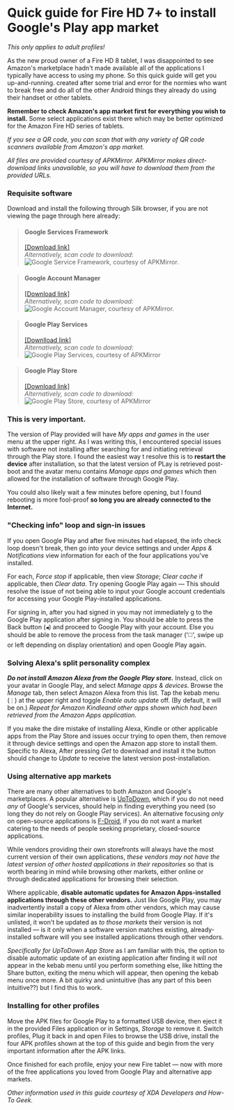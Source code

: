 # Quick guide for Fire HD 7+ to install Google's Play app market
_*This only applies to adult profiles!*_  

As the new proud owner of a Fire HD 8 tablet, I was disappointed to see Amazon's marketplace hadn't made available all of the applications I typically have access to using my phone. So this quick guide will get you up-and-running. created after some trial and error for the normies who want to break free and do all of the other Android things they already do using their handset or other tablets.  

**Remember to check Amazon's app market first for everything you wish to install.** Some select applications exist there which may be better optimized for the Amazon Fire HD series of tablets.  

_If you see a QR code, you can scan that with any variety of QR code scanners available from Amazon's app market._  

_All files are provided courtesy of APKMirror. APKMirror makes direct-download links unavailable, so you will have to download them from the provided URLs._

### Requisite software
Download and install the following through Silk browser, if you are not viewing the page through here already:
> #### Google Services Framework
> [[Download link]](https://www.apkmirror.com/apk/google-inc/google-services-framework/google-services-framework-7-1-2-release/google-services-framework-7-1-2-android-apk-download/)  
> _Alternatively, scan code to download:_  
> ![Google Service Framework, courtesy of APKMirror.](https://api.qrserver.com/v1/create-qr-code/?size=150x150&data=http%3A%2F%2Fwww.apkmirror.com%2Fapk%2Fgoogle-inc%2Fgoogle-services-framework%2Fgoogle-services-framework-7-1-2-release%2Fgoogle-services-framework-7-1-2-android-apk-download%2F)

> #### Google Account Manager
> [[Download link]](https://www.apkmirror.com/apk/google-inc/google-account-manager/google-account-manager-7-1-2-release/google-account-manager-7-1-2-android-apk-download/)  
> _Alternatively, scan code to download:_  
> ![Google Account Manager, courtesy of APKMirror.](https://api.qrserver.com/v1/create-qr-code/?size=150x150&data=http%3A%2F%2Fwww.apkmirror.com%2Fapk%2Fgoogle-inc%2Fgoogle-account-manager%2Fgoogle-account-manager-7-1-2-release%2Fgoogle-account-manager-7-1-2-android-apk-download%2F)

> #### Google Play Services
> [[Downlload link]](https://www.apkmirror.com/wp-content/themes/APKMirror/download.php?id=2348187&forcebaseapk)  
> _Alternatively, scan code to download:_  
> ![Google Play Services, courtesy of APKMirror](https://api.qrserver.com/v1/create-qr-code/?size=150x150&data=http%3A%2F%2Fwww.apkmirror.com%2Fapk%2Fgoogle-inc%2Fgoogle-play-services%2Fgoogle-play-services-21-12-13-release%2Fgoogle-play-services-21-12-13-020400-367530751-android-apk-download%2F)

> #### Google Play Store
> [[Download link]](https://www.apkmirror.com/wp-content/themes/APKMirror/download.php?id=2371237&forcebaseapk)  
> _Alternatively, scan code to download:_  
> ![Google Play Store, courtesy of APKMirror](https://api.qrserver.com/v1/create-qr-code/?size=150x150&data=http%3A%2F%2Fwww.apkmirror.com%2Fapk%2Fgoogle-inc%2Fgoogle-play-store%2Fgoogle-play-store-25-9-19-release%2Fgoogle-play-store-25-9-19-21-0-pr-380694501-2-android-apk-download%2F)

### This is very important.
The version of Play provided will have _My apps and games_ in the user menu at the upper right. As I was writing this, I encountered special issues with software not installing after searching for and initiating retrieval through the Play store. I found the easiest way t resolve this is to **restart the device** after installation, so that the latest version of PLay is retrieved post-boot and the avatar menu contains _Manage apps and games_ which then allowed for the installation of software through Google Play.  

You could also likely wait a few minutes before opening, but I found rebooting is more fool-proof **so long you are already connected to the Internet.**

### "Checking info" loop and sign-in issues
If you open Google Play and after five minutes had elapsed, the info check loop doesn't break, then go into your device settings and under _Apps & Notifications_ view information for each of the four applications you've installed.  

For each, _Force stop_ if applicable, then view _Storage_; _Clear cache_ if applicable, then _Clear data_. Try opening Google Play again — This should resolve the issue of not being able to input your Google account credentials for accessing your Google Play-installed applications.  

For signing in, after you had signed in you may not immediately g to the Google Play application after signing in. You should be able to press the Back button (`◀`) and proceed to Google Play with your account. Else you should be able to remove the process from the task manager ('◻️', swipe up or left depending on display orientation) and open Google Play again.

### Solving Alexa's split personality complex
***Do not install Amazon Alexa from the Google Play store.*** Instead, click on your avatar in Google Play, and select _Manage apps & devices_. Browse the _Manage_ tab, then select Amazon Alexa from this list. Tap the kebab menu (`⋮`) at the upper right and toggle _Enable auto update_ off. (By default, it will be on.) _Repeat for Amazon Kindleand other apps shown which had been retrieved from the Amazon Apps application._  

If you make the dire mistake of installing Alexa, Kindle or other applicable apps from the Play Store and issues occur trying to open them, then remove it through device settings and open the Amazon app store to install them. Specific to Alexa, After pressing _Get_ to download and install it the button should change to _Update_ to receive the latest version post-installation.

### Using alternative app markets
There are many other alternatives to both Amazon and Google's marketplaces. A popular alternative is [UpToDown](https://uptodown-android.en.uptodown.com/android), which if you do not need _any_ of Google's services, should help in finding everything you need (so long they do not rely on Google Play services). An alternative focusing _only_ on open-source applications is [F-Droid](https://www.f-droid.org), if you do not want a market catering to the needs of people seeking proprietary, closed-source applications.  

While vendors providing their own storefronts will always have the most current version of their own applications, _these vendors may not have the latest version of other hosted applications in their repositories_ so that is worth bearing in mind while browsing other markets, either online or through dedicated applications for browsing their selection.  

Where applicable, **disable automatic updates for Amazon Apps-installed applications through these other vendors.** Just like Google Play, you may inadvertently install a copy of Alexa from other vendors, which may cause similar inoperability issues to installing the build from Google Play. If it's unlisted, it won't be updated as _to those markets_ their version is not installed — is it only when a software version matches existing, already-installed software will you see installed applications through other vendors.  

_Specifically for UpToDown App Store_ as I am familiar with this, the option to disable automatic update of an existing application after finding it will _not_ appear in the kebab menu until you perform something else, like hitting the Share button, exiting the menu which will appear, then opening the kebab menu once more. A bit quirky and unintuitive (has any part of this been intuitive??) but I find this to work.

### Installing for other profiles
Move the APK files for Google Play to a formatted USB device, then eject it in the provided Files application or in Settings, _Storage_ to remove it. Switch profiles, Plug it back in and open Files to browse the USB drive, install the four APK profiles shown at the top of this guide and begin from the very important information after the APK links.  

Once finished for each profile, enjoy your new Fire tablet — now with more of the free applications you loved from Google Play and alternative app markets.  

_Other information used in this guide courtesy of XDA Developers and How-To Geek._
